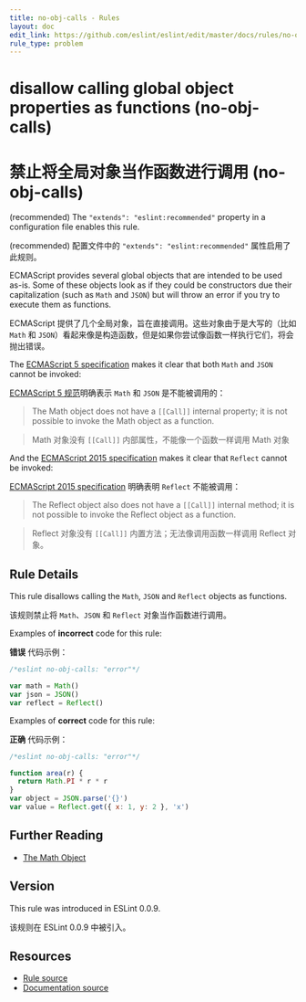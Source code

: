 ```yaml
---
title: no-obj-calls - Rules
layout: doc
edit_link: https://github.com/eslint/eslint/edit/master/docs/rules/no-obj-calls.md
rule_type: problem
---
```


<!-- Note: No pull requests accepted for this file. See README.md in the root directory for details. -->

# disallow calling global object properties as functions (no-obj-calls)

# 禁止将全局对象当作函数进行调用 (no-obj-calls)

(recommended) The `"extends": "eslint:recommended"` property in a configuration file enables this rule.

(recommended) 配置文件中的 `"extends": "eslint:recommended"` 属性启用了此规则。

ECMAScript provides several global objects that are intended to be used as-is. Some of these objects look as if they could be constructors due their capitalization (such as `Math` and `JSON`) but will throw an error if you try to execute them as functions.

ECMAScript 提供了几个全局对象，旨在直接调用。这些对象由于是大写的（比如 `Math` 和 `JSON`）看起来像是构造函数，但是如果你尝试像函数一样执行它们，将会抛出错误。

The [ECMAScript 5 specification](https://es5.github.io/#x15.8) makes it clear that both `Math` and `JSON` cannot be invoked:

[ECMAScript 5 规范](https://es5.github.io/#x15.8)明确表示 `Math` 和 `JSON` 是不能被调用的：

> The Math object does not have a `[[Call]]` internal property; it is not possible to invoke the Math object as a function.

> Math 对象没有 `[[Call]]` 内部属性，不能像一个函数一样调用 Math 对象

And the [ECMAScript 2015 specification](https://www.ecma-international.org/ecma-262/6.0/index.html#sec-reflect-object) makes it clear that `Reflect` cannot be invoked:

[ECMAScript 2015 specification](https://www.ecma-international.org/ecma-262/6.0/index.html#sec-reflect-object) 明确表明 `Reflect` 不能被调用：

> The Reflect object also does not have a `[[Call]]` internal method; it is not possible to invoke the Reflect object as a function.

> Reflect 对象没有 `[[Call]]` 内置方法；无法像调用函数一样调用 Reflect 对象。

## Rule Details

This rule disallows calling the `Math`, `JSON` and `Reflect` objects as functions.

该规则禁止将 `Math`、`JSON` 和 `Reflect` 对象当作函数进行调用。

Examples of **incorrect** code for this rule:

**错误** 代码示例：

```js
/*eslint no-obj-calls: "error"*/

var math = Math()
var json = JSON()
var reflect = Reflect()
```

Examples of **correct** code for this rule:

**正确** 代码示例：

```js
/*eslint no-obj-calls: "error"*/

function area(r) {
  return Math.PI * r * r
}
var object = JSON.parse('{}')
var value = Reflect.get({ x: 1, y: 2 }, 'x')
```

## Further Reading

- [The Math Object](https://es5.github.io/#x15.8)

## Version

This rule was introduced in ESLint 0.0.9.

该规则在 ESLint 0.0.9 中被引入。

## Resources

- [Rule source](https://github.com/eslint/eslint/tree/master/lib/rules/no-obj-calls.js)
- [Documentation source](https://github.com/eslint/eslint/tree/master/docs/rules/no-obj-calls.md)
